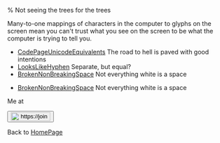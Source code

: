 % Not seeing the trees for the trees

Many-to-one mappings of characters in the computer to glyphs on the screen mean you can't trust what you see on the screen to be what the computer is trying to tell you.

- [CodePageUnicodeEquivalents](CodePageUnicodeEquivalents.html) The road to hell is paved with good intentions
- [LooksLikeHyphen](LooksLikeHyphen.html) Separate, but equal?
- [BrokenNonBreakingSpace](BrokenNonBreakingSpace.html) Not everything white is a space

* [BrokenNonBreakingSpace](BrokenNonBreakingSpace.html) Not everything white is a space

Me at
    <form action='https://mastodon.sdf.org/@drbean'>
    <button type='submit' class='btn'>
    <img src='./mastodon.svg'
        alt='https://joinmastodon.org/logos/wordmark-black-text.svg'
        style='width:90px;height:20px'/>
    </button></form>
    
Back to [HomePage](HomePage.html)
